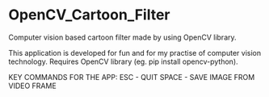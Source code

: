 # OpenCV_Cartoon_Filter
Computer vision based cartoon filter made by using OpenCV library.

This application is developed for fun and for my practise of computer vision technology.
Requires OpenCV library (eg. pip install opencv-python).

KEY COMMANDS FOR THE APP: 
ESC - QUIT
SPACE - SAVE IMAGE FROM VIDEO FRAME
